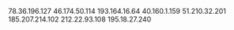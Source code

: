 78.36.196.127
46.174.50.114
193.164.16.64
40.160.1.159
51.210.32.201
185.207.214.102
212.22.93.108
195.18.27.240
